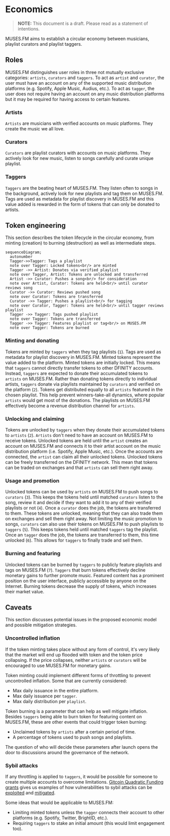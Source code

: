 # Economics

> **NOTE:** This document is a draft. Please read as a statement of intentions.

MUSES.FM aims to establish a circular economy between musicians, playlist curators and playlist taggers.

## Roles

MUSES.FM distinguishes user roles in three not mutually exclusive categories: `artists`, `curators` and `taggers`. To act as `artist` and `curator`, the user must have an account on any of the supported music distribution platforms (e.g. Spotify, Apple Music, Audius, etc.). To act as `tagger`, the user does not require having an account on any music distribution platforms but it may be required for having access to certain features.

### Artists

`Artists` are musicians with verified accounts on music platforms. They create the music we all love.

### Curators

`Curators` are playlist curators with accounts on music platforms. They actively look for new music, listen to songs carefully and curate unique playlist.

### Taggers

`Taggers` are the beating heart of MUSES.FM. They listen often to songs in the background, actively look for new playlists and tag them on MUSES.FM. Tags are used as metadata for playlist discovery in MUSES.FM and this value added is rewarded in the form of tokens that can only be donated to artists.

## Token engineering

This section describes the token lifecycle in the circular economy, from minting (creation) to burning (destruction) as well as intermediate steps.

```mermaid
sequenceDiagram;
  autonumber
  Tagger->>Tagger: Tags a playlist
  note over Tagger: Locked tokens<br/> are minted
  Tagger ->> Artist: Donates via verified playlist
  note over Tagger, Artist: Tokens are unlocked and transferred
  Artist ->> Curator: Pushes a song<br/> for consideration
  note over Artist, Curator: Tokens are held<br/> until curator reviews song
  Curator ->> Curator: Reviews pushed song
  note over Curator: Tokens are transferred
  Curator ->> Tagger: Pushes a playlist<br/> for tagging
  note over Curator, Tagger: Tokens are held<br/> until tagger reviews playlist
  Tagger ->> Tagger: Tags pushed playlist
  note over Tagger: Tokens are transferred
  Tagger ->> Tagger: Features playlist or tag<br/> on MUSES.FM
  note over Tagger: Tokens are burned
```

### Minting and donating

Tokens are minted by `taggers` when they tag playlists (`1`). Tags are used as metadata for playlist discovery in MUSES.FM. Minted tokens represent the value added to the platform. Minted tokens are initially locked. This means that `taggers` cannot directly transfer tokens to other DFINITY accounts. Instead, `taggers` are expected to donate their accumulated tokens to `artists` on MUSES.FM. Rather than donating tokens directly to individual artists, `taggers` donate via playlists maintained by `curators` and verified on the platform (`2`). Tokens get distributed equally to all `artists` featured in the chosen playlist. This help prevent winners-take-all dynamics, where popular `artists` would get most of the donations. The playlists on MUSES.FM effectively become a revenue distribution channel for `artists`.

### Unlocking and claiming

Tokens are unlocked by `taggers` when they donate their accumulated tokens to `artists` (`2`). `Artists` don't need to have an account on MUSES.FM to receive tokens. Unlocked tokens are held until the `artist` creates an account on MUSES.FM and connects it to their artist account on the music distribution platform (i.e. Spotify, Apple Music, etc.). Once the accounts are connected, the `artist` can claim all their unlocked tokens. Unlocked tokens can be freely transferred on the DFINITY network. This mean that tokens can be traded on exchanges and that `artists` can sell them right away.

### Usage and promotion

Unlocked tokens can be used by `artists` on MUSES.FM to push songs to `curators` (`3`). This keeps the tokens held until matched `curators` listen to the song, review it and decide if they want to add it to any of their verified playlists or not (`4`). Once a `curator` does the job, the tokens are transferred to them. These tokens are unlocked, meaning that they can also trade them on exchanges and sell them right away. Not limiting the music promotion to songs, `curators` can also use their tokens on MUSES.FM to push playlists to `taggers` (`5`). This keeps tokens held until matched `taggers` tag the playlist. Once an `tagger` does the job, the tokens are transferred to them, this time unlocked (`6`). This allows for `taggers` to finally trade and sell them.

### Burning and featuring

Unlocked tokens can be burned by `taggers` to publicly feature playlists and tags on MUSES.FM (`7`). `Taggers` that burn tokens effectively decline monetary gains to further promote music. Featured content has a prominent position on the user interface, publicly accessible by anyone on the Internet. Burning tokens decrease the supply of tokens, which increases their market value.

## Caveats

This section discusses potential issues in the proposed economic model and possible mitigation strategies.

### Uncontrolled inflation

If the token minting takes place without any form of control, it's very likely that the market will end up flooded with token and the token price collapsing. If the price collapses, neither `artists` or `curators` will be encouraged to use MUSES.FM for monetary gains.

Token minting could implement different forms of throttling to prevent uncontrolled inflation. Some that are currently considered:
- Max daily issuance in the entire platform.
- Max daily issuance per `tagger`.
- Max daily distribution per `playlist`.

Token burning is a parameter that can help as well mitigate inflation. Besides `taggers` being able to burn token for featuring content on MUSES.FM, these are other events that could trigger token burning:
- Unclaimed tokens by `artists` after a certain period of time.
- A percentage of tokens used to push songs and playlists.

The question of who will decide these parameters after launch opens the door to discussions around the governance of the network.

### Sybil attacks

If any throttling is applied to `taggers`, it would be possible for someone to create multiple accounts to overcome limitations. [Gitcoin Quadratic Funding grants](https://gitcoin.co/grants/) gives us examples of how vulnerabilities to sybil attacks can be [exploited](https://gitcoin.co/blog/gitcoin-grants-round-9-governance-brief/) and [mitigated](https://gitcoin.co/blog/defending-quadratic-funding-in-grants-round-10-and-beyond/).

Some ideas that would be applicable to MUSES.FM:
- Limiting minted tokens unless the `tagger` connects their account to other platforms (e.g. Spotify, Twitter, BrightID, etc.).
- Requiring `taggers` to stake an initial amount (this would limit engagement too).

